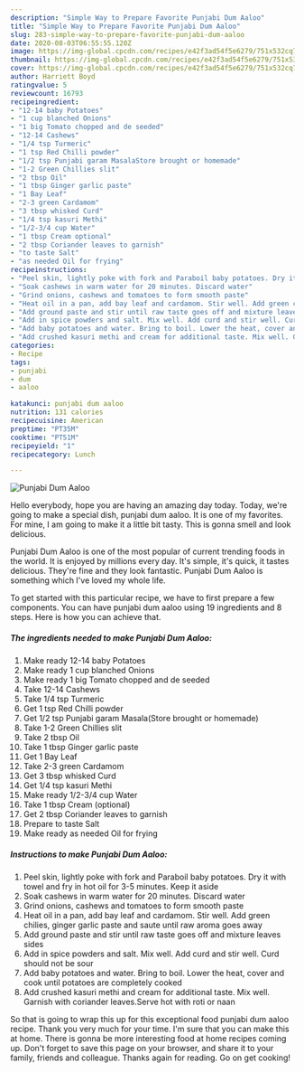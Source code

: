```yaml
---
description: "Simple Way to Prepare Favorite Punjabi Dum Aaloo"
title: "Simple Way to Prepare Favorite Punjabi Dum Aaloo"
slug: 283-simple-way-to-prepare-favorite-punjabi-dum-aaloo
date: 2020-08-03T06:55:55.120Z
image: https://img-global.cpcdn.com/recipes/e42f3ad54f5e6279/751x532cq70/punjabi-dum-aaloo-recipe-main-photo.jpg
thumbnail: https://img-global.cpcdn.com/recipes/e42f3ad54f5e6279/751x532cq70/punjabi-dum-aaloo-recipe-main-photo.jpg
cover: https://img-global.cpcdn.com/recipes/e42f3ad54f5e6279/751x532cq70/punjabi-dum-aaloo-recipe-main-photo.jpg
author: Harriett Boyd
ratingvalue: 5
reviewcount: 16793
recipeingredient:
- "12-14 baby Potatoes"
- "1 cup blanched Onions"
- "1 big Tomato chopped and de seeded"
- "12-14 Cashews"
- "1/4 tsp Turmeric"
- "1 tsp Red Chilli powder"
- "1/2 tsp Punjabi garam MasalaStore brought or homemade"
- "1-2 Green Chillies slit"
- "2 tbsp Oil"
- "1 tbsp Ginger garlic paste"
- "1 Bay Leaf"
- "2-3 green Cardamom"
- "3 tbsp whisked Curd"
- "1/4 tsp kasuri Methi"
- "1/2-3/4 cup Water"
- "1 tbsp Cream optional"
- "2 tbsp Coriander leaves to garnish"
- "to taste Salt"
- "as needed Oil for frying"
recipeinstructions:
- "Peel skin, lightly poke with fork and Paraboil baby potatoes. Dry it with towel and fry in hot oil for 3-5 minutes. Keep it aside"
- "Soak cashews in warm water for 20 minutes. Discard water"
- "Grind onions, cashews and tomatoes to form smooth paste"
- "Heat oil in a pan, add bay leaf and cardamom. Stir well. Add green chilies, ginger garlic paste and saute until raw aroma goes away"
- "Add ground paste and stir until raw taste goes off and mixture leaves sides"
- "Add in spice powders and salt. Mix well. Add curd and stir well. Curd should not be sour"
- "Add baby potatoes and water. Bring to boil. Lower the heat, cover and cook until potatoes are completely cooked"
- "Add crushed kasuri methi and cream for additional taste. Mix well. Garnish with coriander leaves.Serve hot with roti or naan"
categories:
- Recipe
tags:
- punjabi
- dum
- aaloo

katakunci: punjabi dum aaloo 
nutrition: 131 calories
recipecuisine: American
preptime: "PT35M"
cooktime: "PT51M"
recipeyield: "1"
recipecategory: Lunch

---
```



![Punjabi Dum Aaloo](https://img-global.cpcdn.com/recipes/e42f3ad54f5e6279/751x532cq70/punjabi-dum-aaloo-recipe-main-photo.jpg)

Hello everybody, hope you are having an amazing day today. Today, we're going to make a special dish, punjabi dum aaloo. It is one of my favorites. For mine, I am going to make it a little bit tasty. This is gonna smell and look delicious.



Punjabi Dum Aaloo is one of the most popular of current trending foods in the world. It is enjoyed by millions every day. It's simple, it's quick, it tastes delicious. They're fine and they look fantastic. Punjabi Dum Aaloo is something which I've loved my whole life.


To get started with this particular recipe, we have to first prepare a few components. You can have punjabi dum aaloo using 19 ingredients and 8 steps. Here is how you can achieve that.

<!--inarticleads1-->

##### The ingredients needed to make Punjabi Dum Aaloo:

1. Make ready 12-14 baby Potatoes
1. Make ready 1 cup blanched Onions
1. Make ready 1 big Tomato chopped and de seeded
1. Take 12-14 Cashews
1. Take 1/4 tsp Turmeric
1. Get 1 tsp Red Chilli powder
1. Get 1/2 tsp Punjabi garam Masala(Store brought or homemade)
1. Take 1-2 Green Chillies slit
1. Take 2 tbsp Oil
1. Take 1 tbsp Ginger garlic paste
1. Get 1 Bay Leaf
1. Take 2-3 green Cardamom
1. Get 3 tbsp whisked Curd
1. Get 1/4 tsp kasuri Methi
1. Make ready 1/2-3/4 cup Water
1. Take 1 tbsp Cream (optional)
1. Get 2 tbsp Coriander leaves to garnish
1. Prepare to taste Salt
1. Make ready as needed Oil for frying




<!--inarticleads2-->

##### Instructions to make Punjabi Dum Aaloo:

1. Peel skin, lightly poke with fork and Paraboil baby potatoes. Dry it with towel and fry in hot oil for 3-5 minutes. Keep it aside
1. Soak cashews in warm water for 20 minutes. Discard water
1. Grind onions, cashews and tomatoes to form smooth paste
1. Heat oil in a pan, add bay leaf and cardamom. Stir well. Add green chilies, ginger garlic paste and saute until raw aroma goes away
1. Add ground paste and stir until raw taste goes off and mixture leaves sides
1. Add in spice powders and salt. Mix well. Add curd and stir well. Curd should not be sour
1. Add baby potatoes and water. Bring to boil. Lower the heat, cover and cook until potatoes are completely cooked
1. Add crushed kasuri methi and cream for additional taste. Mix well. Garnish with coriander leaves.Serve hot with roti or naan




So that is going to wrap this up for this exceptional food punjabi dum aaloo recipe. Thank you very much for your time. I'm sure that you can make this at home. There is gonna be more interesting food at home recipes coming up. Don't forget to save this page on your browser, and share it to your family, friends and colleague. Thanks again for reading. Go on get cooking!
